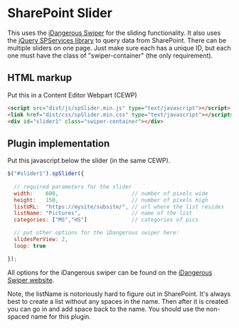 SharePoint Slider
=================

This uses the [iDangerous Swiper](http://www.idangero.us/sliders/swiper/api.php) for the sliding functionality. It also uses the [jQuery SPServices library](http://spservices.codeplex.com) to query data from SharePoint. There can be multiple sliders on one page. Just make sure each has a unique ID, but each one must have the class of "swiper-container" (the only requirement).

HTML markup
-----------
Put this in a Content Editor Webpart (CEWP)
```html
<script src="dist/js/spSlider.min.js" type="text/javascript"></script>
<link href="dist/css/spSlider.min.css" type="text/javascript"></script>
<div id="slider1" class="swiper-container"></div>
```

Plugin implementation
---------------------
Put this javascript below the slider (in the same CEWP).

```javascript
$("#slider1").spSlider({
  
  // required parameters for the slider
  width:    600,                       // number of pixels wide
  height:   150,                       // number of pixels high
  listURL:  "https://mysite/subsite/", // url where the list resides
  listName: "Pictures", 	           // name of the list
  categories: ["MS","HS"]  			   // categories of pics               

  // put other options for the iDangerous swiper here:
  slidesPerView: 2,
  loop: true

});
```

All options for the iDangerous swiper can be found on the [iDangerous Swiper website](http://www.idangero.us/sliders/swiper/api.php).

Note, the listName is notoriously hard to figure out in SharePoint. It's always best to create a list without any spaces in the name. Then after it is created you can go in and add space back to the name. You should use the non-spaced name for this plugin. 